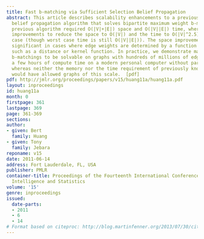 ```yaml
---
title: Fast b-matching via Sufficient Selection Belief Propagation
abstract: This article describes scalability enhancements to a previously established
  belief propagation algorithm that solves bipartite maximum weight b-matching. The
  previous algorithm required O(|V|+|E|) space and O(|V||E|) time, whereas we apply
  improvements to reduce the space to O(|V|) and the time to O(|V|^2.5) in the expected
  case (though worst case time is still O(|V||E|)). The space improvement is most
  significant in cases where edge weights are determined by a function of node descriptors,
  such as a distance or kernel function. In practice, we demonstrate maximum weight
  b-matchings to be solvable on graphs with hundreds of millions of edges in only
  a few hours of compute time on a modern personal computer without parallelization,
  whereas neither the memory nor the time requirement of previously known algorithms
  would have allowed graphs of this scale.  [pdf]
pdf: http://jmlr.org/proceedings/papers/v15/huang11a/huang11a.pdf
layout: inproceedings
id: huang11a
month: 0
firstpage: 361
lastpage: 369
page: 361-369
sections: 
author:
- given: Bert
  family: Huang
- given: Tony
  family: Jebara
reponame: v15
date: 2011-06-14
address: Fort Lauderdale, FL, USA
publisher: PMLR
container-title: Proceedings of the Fourteenth International Conference on Artificial
  Intelligence and Statistics
volume: '15'
genre: inproceedings
issued:
  date-parts:
  - 2011
  - 6
  - 14
# Format based on citeproc: http://blog.martinfenner.org/2013/07/30/citeproc-yaml-for-bibliographies/
---
```

